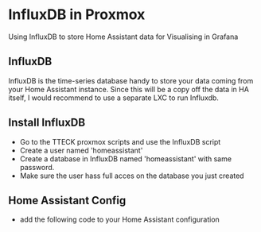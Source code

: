 # InfluxDB in Proxmox
Using InfluxDB to store Home Assistant data for Visualising in Grafana

## InfluxDB
InfluxDB is the time-series database handy to store your data coming from your Home Assistant instance. 
Since this will be a copy off the data in HA itself, I would recommend to use a separate LXC to run Influxdb.

## Install InfluxDB
- Go to the TTECK proxmox scripts and use the InfluxDB script
- Create a user named 'homeassistant'
- Create a database in InfluxDB named 'homeassistant' with same password.
- Make sure the user hass full acces on the database you just created

## Home Assistant Config
- add the following code to your Home Assistant configuration
